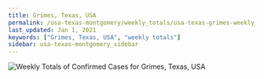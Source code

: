 ```yaml
---
title: Grimes, Texas, USA
permalink: /usa-texas-montgomery/weekly_totals/usa-texas-grimes-weekly_totals.html
last_updated: Jan 1, 2021
keywords: ["Grimes, Texas, USA", "weekly totals"]
sidebar: usa-texas-montgomery_sidebar
---
```


![Weekly Totals of Confirmed Cases for Grimes, Texas, USA](/covid_tracker/images/graphs/usa-texas-grimes-weekly_totals_graph.png)
